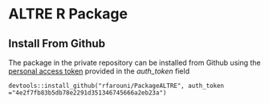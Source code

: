 # ALTRE R Package

## Install From Github

The  package in the private repository can be installed from Github using the [personal access token](https://github.com/settings/tokens) provided in the *auth_token* field

```{R}
devtools::install_github("rfarouni/PackageALTRE", auth_token ="4e2f7fb83b5db78e2291d351346745666a2eb23a")
```
